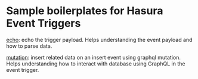 # Sample boilerplates for Hasura Event Triggers

[echo](echo/): echo the trigger payload.
Helps understanding the event payload and how to parse data.

[mutation](mutation/): insert related data on an insert event using graphql mutation.
Helps understanding how to interact with database using GraphQL in the event trigger.
